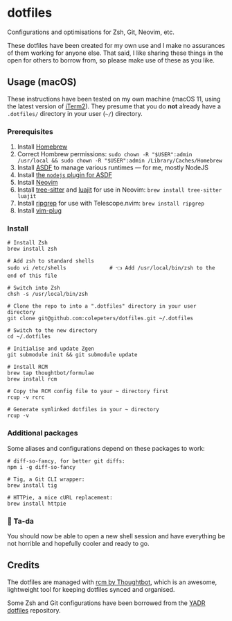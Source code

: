 dotfiles
============

Configurations and optimisations for Zsh, Git, Neovim, etc.

These dotfiles have been created for my own use and I make no assurances of them working for anyone else. That said, I like sharing these things in the open for others to borrow from, so please make use of these as you like.

## Usage (macOS)
These instructions have been tested on my own machine (macOS 11, using the latest version of [iTerm2](https://www.iterm2.com/)). They presume that you do **not** already have a `.dotfiles/` directory in your user (`~/`) directory.

### Prerequisites

1. Install [Homebrew](http://brew.sh/)
1. Correct Hombrew permissions: `sudo chown -R "$USER":admin /usr/local && sudo chown -R "$USER":admin /Library/Caches/Homebrew`
1. Install [ASDF](https://asdf-vm.com/) to manage various runtimes — for me, mostly NodeJS
1. Install [the `nodejs` plugin for ASDF](https://github.com/asdf-vm/asdf-nodejs)
1. Install [Neovim](https://neovim.io)
1. Install [tree-sitter](https://github.com/tree-sitter/tree-sitter) and [luajit](https://github.com/LuaJIT/LuaJIT) for use in Neovim: `brew install tree-sitter luajit`
1. Install [ripgrep](https://github.com/BurntSushi/ripgrep) for use with Telescope.nvim: `brew install ripgrep`
1. Install [vim-plug](https://github.com/junegunn/vim-plug)

### Install

```shell
# Install Zsh
brew install zsh

# Add zsh to standard shells
sudo vi /etc/shells              # 👈 Add /usr/local/bin/zsh to the end of this file

# Switch into Zsh
chsh -s /usr/local/bin/zsh

# Clone the repo to into a ".dotfiles" directory in your user directory
git clone git@github.com:colepeters/dotfiles.git ~/.dotfiles

# Switch to the new directory
cd ~/.dotfiles

# Initialise and update Zgen
git submodule init && git submodule update

# Install RCM
brew tap thoughtbot/formulae
brew install rcm

# Copy the RCM config file to your ~ directory first
rcup -v rcrc

# Generate symlinked dotfiles in your ~ directory
rcup -v
```

### Additional packages
Some aliases and configurations depend on these packages to work:

```shell
# diff-so-fancy, for better git diffs:
npm i -g diff-so-fancy

# Tig, a Git CLI wrapper:
brew install tig

# HTTPie, a nice cURL replacement:
brew install httpie
```

### 🎉 Ta-da
You should now be able to open a new shell session and have everything be not horrible and hopefully cooler and ready to go.

## Credits
The dotfiles are managed with [rcm by Thoughtbot](https://github.com/thoughtbot/rcm), which is an awesome, lightweight tool for keeping dotfiles synced and organised.

Some Zsh and Git configurations have been borrowed from the [YADR dotfiles](https://github.com/skwp/dotfiles) repository.

